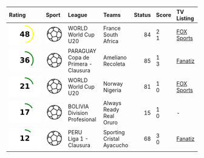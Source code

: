 | Rating                                                                                                                                 | Sport                                                                                                        | League                                 | Teams                        |   Status | Score   | TV Listing                                                 |
|:---------------------------------------------------------------------------------------------------------------------------------------|:-------------------------------------------------------------------------------------------------------------|:---------------------------------------|:-----------------------------|---------:|:--------|:-----------------------------------------------------------|
| <img src="https://raw.githubusercontent.com/BlakeDuncan25/Donut-SVG-Ratings/bac4e4a278175106499642192132b1786a9aec38/48.svg" alt="48"> | <img src="https://raw.githubusercontent.com/BlakeDuncan25/Donut-SVG-Ratings/master/soccer.png" alt="Soccer"> | WORLD<br>World Cup U20                 | France<br>South Africa       |       84 | 2<br>1  | <a href="https://www.foxsports.com/replays">FOX Sports</a> |
| <img src="https://raw.githubusercontent.com/BlakeDuncan25/Donut-SVG-Ratings/bac4e4a278175106499642192132b1786a9aec38/36.svg" alt="36"> | <img src="https://raw.githubusercontent.com/BlakeDuncan25/Donut-SVG-Ratings/master/soccer.png" alt="Soccer"> | PARAGUAY<br>Copa de Primera - Clausura | Ameliano<br>Recoleta         |       85 | 1<br>3  | <a href="https://watch.fanatiz.com/channels">Fanatiz</a>   |
| <img src="https://raw.githubusercontent.com/BlakeDuncan25/Donut-SVG-Ratings/bac4e4a278175106499642192132b1786a9aec38/21.svg" alt="21"> | <img src="https://raw.githubusercontent.com/BlakeDuncan25/Donut-SVG-Ratings/master/soccer.png" alt="Soccer"> | WORLD<br>World Cup U20                 | Norway<br>Nigeria            |       81 | 1<br>0  | <a href="https://www.foxsports.com/replays">FOX Sports</a> |
| <img src="https://raw.githubusercontent.com/BlakeDuncan25/Donut-SVG-Ratings/bac4e4a278175106499642192132b1786a9aec38/17.svg" alt="17"> | <img src="https://raw.githubusercontent.com/BlakeDuncan25/Donut-SVG-Ratings/master/soccer.png" alt="Soccer"> | BOLIVIA<br>Division Profesional        | Always Ready<br>Real Oruro   |       15 | 1<br>0  | -                                                          |
| <img src="https://raw.githubusercontent.com/BlakeDuncan25/Donut-SVG-Ratings/bac4e4a278175106499642192132b1786a9aec38/12.svg" alt="12"> | <img src="https://raw.githubusercontent.com/BlakeDuncan25/Donut-SVG-Ratings/master/soccer.png" alt="Soccer"> | PERU<br>Liga 1 - Clausura              | Sporting Cristal<br>Ayacucho |       68 | 3<br>0  | <a href="https://watch.fanatiz.com/channels">Fanatiz</a>   |